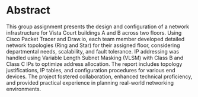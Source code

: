 # Abstract
This group assignment presents the design and configuration of a network infrastructure for Vista Court buildings A and B across two floors. Using Cisco Packet Tracer and Draw.io, each team member developed detailed network topologies (Ring and Star) for their assigned floor, considering departmental needs, scalability, and fault tolerance. IP addressing was handled using Variable Length Subnet Masking (VLSM) with Class B and Class C IPs to optimize address allocation. The report includes topology justifications, IP tables, and configuration procedures for various end devices. The project fostered collaboration, enhanced technical proficiency, and provided practical experience in planning real-world networking environments.
